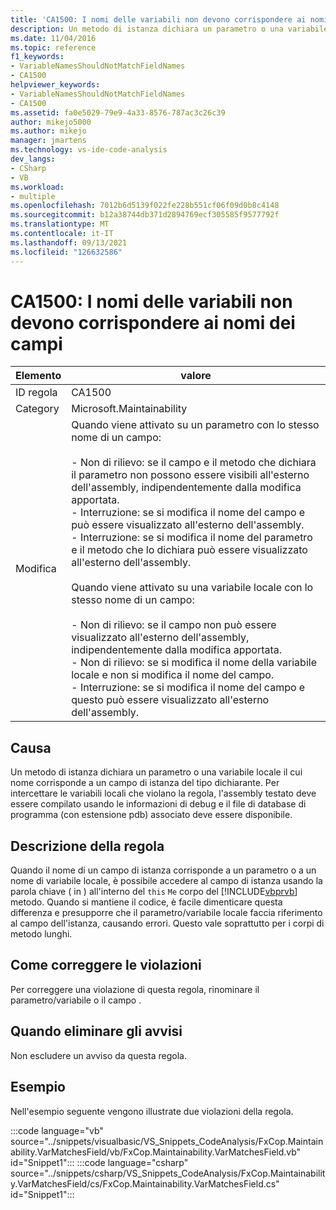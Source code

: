 ```yaml
---
title: 'CA1500: I nomi delle variabili non devono corrispondere ai nomi dei campi'
description: Un metodo di istanza dichiara un parametro o una variabile locale il cui nome corrisponde a un campo di istanza del tipo dichiarante.
ms.date: 11/04/2016
ms.topic: reference
f1_keywords:
- VariableNamesShouldNotMatchFieldNames
- CA1500
helpviewer_keywords:
- VariableNamesShouldNotMatchFieldNames
- CA1500
ms.assetid: fa0e5029-79e9-4a33-8576-787ac3c26c39
author: mikejo5000
ms.author: mikejo
manager: jmartens
ms.technology: vs-ide-code-analysis
dev_langs:
- CSharp
- VB
ms.workload:
- multiple
ms.openlocfilehash: 7012b6d5139f022fe228b551cf06f09d0b8c4148
ms.sourcegitcommit: b12a38744db371d2894769ecf305585f9577792f
ms.translationtype: MT
ms.contentlocale: it-IT
ms.lasthandoff: 09/13/2021
ms.locfileid: "126632586"
---
```

# <a name="ca1500-variable-names-should-not-match-field-names"></a>CA1500: I nomi delle variabili non devono corrispondere ai nomi dei campi

|Elemento|valore|
|-|-|
|ID regola|CA1500|
|Category|Microsoft.Maintainability|
|Modifica|Quando viene attivato su un parametro con lo stesso nome di un campo:<br /><br /> - Non di rilievo: se il campo e il metodo che dichiara il parametro non possono essere visibili all'esterno dell'assembly, indipendentemente dalla modifica apportata.<br />- Interruzione: se si modifica il nome del campo e può essere visualizzato all'esterno dell'assembly.<br />- Interruzione: se si modifica il nome del parametro e il metodo che lo dichiara può essere visualizzato all'esterno dell'assembly.<br /><br /> Quando viene attivato su una variabile locale con lo stesso nome di un campo:<br /><br /> - Non di rilievo: se il campo non può essere visualizzato all'esterno dell'assembly, indipendentemente dalla modifica apportata.<br />- Non di rilievo: se si modifica il nome della variabile locale e non si modifica il nome del campo.<br />- Interruzione: se si modifica il nome del campo e questo può essere visualizzato all'esterno dell'assembly.|

## <a name="cause"></a>Causa

Un metodo di istanza dichiara un parametro o una variabile locale il cui nome corrisponde a un campo di istanza del tipo dichiarante. Per intercettare le variabili locali che violano la regola, l'assembly testato deve essere compilato usando le informazioni di debug e il file di database di programma (con estensione pdb) associato deve essere disponibile.

## <a name="rule-description"></a>Descrizione della regola

Quando il nome di un campo di istanza corrisponde a un parametro o a un nome di variabile locale, è possibile accedere al campo di istanza usando la parola chiave ( in ) all'interno del `this` `Me` corpo del [!INCLUDE[vbprvb](../code-quality/includes/vbprvb_md.md)] metodo. Quando si mantiene il codice, è facile dimenticare questa differenza e presupporre che il parametro/variabile locale faccia riferimento al campo dell'istanza, causando errori. Questo vale soprattutto per i corpi di metodo lunghi.

## <a name="how-to-fix-violations"></a>Come correggere le violazioni

Per correggere una violazione di questa regola, rinominare il parametro/variabile o il campo .

## <a name="when-to-suppress-warnings"></a>Quando eliminare gli avvisi

Non escludere un avviso da questa regola.

## <a name="example"></a>Esempio

Nell'esempio seguente vengono illustrate due violazioni della regola.

:::code language="vb" source="../snippets/visualbasic/VS_Snippets_CodeAnalysis/FxCop.Maintainability.VarMatchesField/vb/FxCop.Maintainability.VarMatchesField.vb" id="Snippet1":::
:::code language="csharp" source="../snippets/csharp/VS_Snippets_CodeAnalysis/FxCop.Maintainability.VarMatchesField/cs/FxCop.Maintainability.VarMatchesField.cs" id="Snippet1":::
